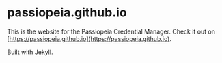 # passiopeia.github.io

This is the website for the Passiopeia Credential Manager. Check it out on [https://passiopeia.github.io](https://passiopeia.github.io).

Built with [Jekyll](https://jekyllrb.com/).

